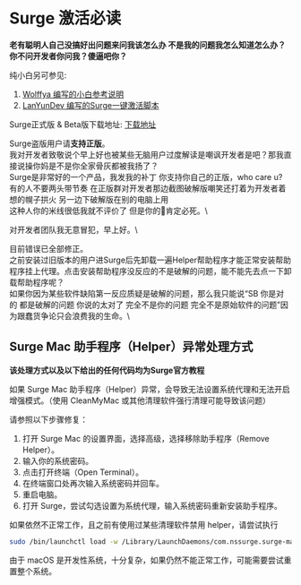 # Surge 激活必读
**老有聪明人自己没搞好出问题来问我该怎么办 不是我的问题我怎么知道怎么办？你不问开发者你问我？傻逼吧你？**

纯小白另可参见:

1. [Wolffya 编写的小白参考说明](https://github.com/wolffya/InjectLib1/blob/main/readme.md)
2. [LanYunDev 编写的Surge一键激活脚本](https://github.com/QiuChenlyOpenSource/91QiuChen/blob/main/Surge%E4%B8%80%E9%94%AE%E8%84%9A%E6%9C%AC)

Surge正式版 & Beta版下载地址: [下载地址](https://www.nssurge.com/mac/v5/appcast-signed-beta.xml)

Surge盗版用户请**支持正版**。\
我对开发者致敬说个早上好也被某些无脑用户过度解读是嘲讽开发者是吧？那我直接说操你妈是不是你全家骨灰都被我扬了？\
Surge是非常好的一个产品，我发我的补丁 你支持你自己的正版，who care u? \
有的人不要两头带节奏 在正版群对开发者那边截图破解版嘲笑还打着为开发者着想的幌子拱火 另一边下破解版在别的电脑上用\
这种人你的米线很低我就不评价了 但是你的🐎肯定必死。\

对开发者团队我无意冒犯，早上好。\

目前错误已全部修正。\
之前安装过旧版本的用户进Surge后先卸载一遍Helper帮助程序才能正常安装帮助程序挂上代理。点击安装帮助程序没反应的不是破解的问题，能不能先去点一下卸载帮助程序呢？\
如果你因为某些软件缺陷第一反应质疑是破解的问题，那么我只能说“SB 你是对的 都是破解的问题 你说的太对了 完全不是你的问题
完全不是原始软件的问题”因为跟蠢货争论只会浪费我的生命。\

## Surge Mac 助手程序（Helper）异常处理方式

**该处理方式以及以下给出的任何代码均为Surge官方教程**

如果 Surge Mac 助手程序（Helper）异常，会导致无法设置系统代理和无法开启增强模式。（使用 CleanMyMac 或其他清理软件强行清理可能导致该问题）

请参照以下步骤修复：

1. 打开 Surge Mac 的设置界面，选择高级，选择移除助手程序（Remove Helper）。
2. 输入你的系统密码。
3. 点击打开终端（Open Terminal）。
4. 在终端窗口处再次输入系统密码并回车。
5. 重启电脑。
6. 打开 Surge，尝试勾选设置为系统代理，输入系统密码重新安装助手程序。

如果依然不正常工作，且之前有使用过某些清理软件禁用 helper，请尝试执行

```bash
sudo /bin/launchctl load -w /Library/LaunchDaemons/com.nssurge.surge-mac.helper.plist
```

由于 macOS 是开发性系统，十分复杂，如果仍然不能正常工作，可能需要尝试重置整个系统。